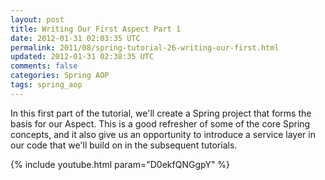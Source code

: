 ```yaml
---           
layout: post
title: Writing Our First Aspect Part 1
date: 2012-01-31 02:03:35 UTC
permalink: 2011/08/spring-tutorial-26-writing-our-first.html
updated: 2012-01-31 02:38:35 UTC
comments: false
categories: Spring AOP
tags: spring_aop
---
```


In this first part of the tutorial, we'll create a Spring project that forms the basis for our Aspect. This is a good refresher of some of the core Spring concepts, and it also give us an opportunity to introduce a service layer in our code that we'll build on in the subsequent tutorials.

{% include youtube.html param="D0ekfQNGgpY" %}